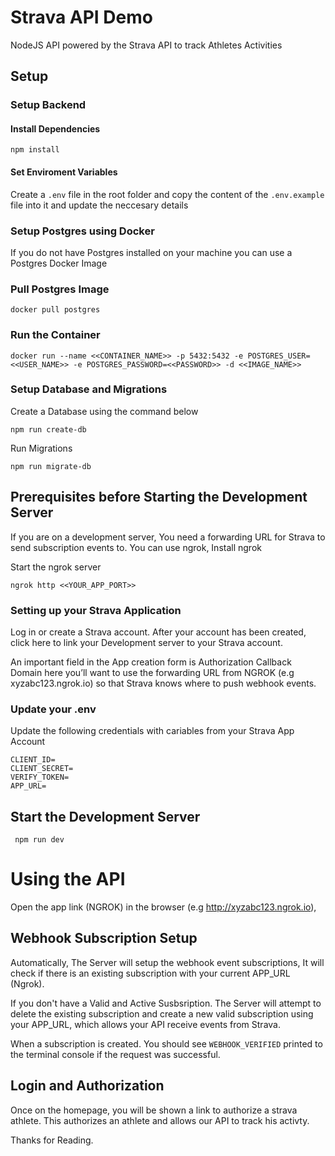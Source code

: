 # Strava API Demo

NodeJS API powered by the Strava API to track Athletes Activities

## Setup

### Setup Backend

#### Install Dependencies

```
npm install
```

#### Set Enviroment Variables

Create a `.env` file in the root folder and copy the content of the `.env.example` file into it and update the neccesary details

### Setup Postgres using Docker

If you do not have Postgres installed on your machine you can use a Postgres Docker Image

### Pull Postgres Image

```
docker pull postgres

```

### Run the Container

```
docker run --name <<CONTAINER_NAME>> -p 5432:5432 -e POSTGRES_USER=<<USER_NAME>> -e POSTGRES_PASSWORD=<<PASSWORD>> -d <<IMAGE_NAME>>
```

### Setup Database and Migrations

Create a Database using the command below

```
npm run create-db
```

Run Migrations

```
npm run migrate-db
```

## Prerequisites before Starting the Development Server

If you are on a development server, You need a forwarding URL for Strava to send subscription events to. You can use ngrok, Install ngrok

Start the ngrok server

```
ngrok http <<YOUR_APP_PORT>>
```

### Setting up your Strava Application

Log in or create a Strava account. After your account has been created, click here to link your Development server to your Strava account.

An important field in the App creation form is Authorization Callback Domain here you’ll want to use the forwarding URL from NGROK (e.g xyzabc123.ngrok.io) so that Strava knows where to push webhook events.

### Update your .env

Update the following credentials with cariables from your Strava App Account

```
CLIENT_ID=
CLIENT_SECRET=
VERIFY_TOKEN=
APP_URL=
```

## Start the Development Server

```
 npm run dev
```

# Using the API

Open the app link (NGROK) in the browser (e.g http://xyzabc123.ngrok.io),

## Webhook Subscription Setup

Automatically, The Server will setup the webhook event subscriptions, It will check if there is an existing subscription with your current APP_URL (Ngrok).

If you don't have a Valid and Active Susbsription. The Server will attempt to delete the existing subscription and create a new valid subscription using your APP_URL, which allows your API receive events from Strava.

When a subscription is created. You should see `WEBHOOK_VERIFIED` printed to the terminal console if the request was successful.

## Login and Authorization

Once on the homepage, you will be shown a link to authorize a strava athlete. This authorizes an athlete and allows our API to track his activty.

Thanks for Reading.
